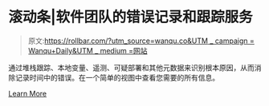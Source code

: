 # 滚动条|软件团队的错误记录和跟踪服务

> 原文:[https://rollbar.com/?utm_source=wanqu.co&UTM _ campaign = Wanqu+Daily&UTM _ medium =网站](https://rollbar.com/?utm_source=wanqu.co&utm_campaign=Wanqu+Daily&utm_medium=website)

通过堆栈跟踪、本地变量、遥测、可疑部署和其他元数据来识别根本原因，从而消除记录时间中的错误。在一个简单的视图中查看您需要的所有信息。

[Learn More](https://rollbar.com/resolve/)